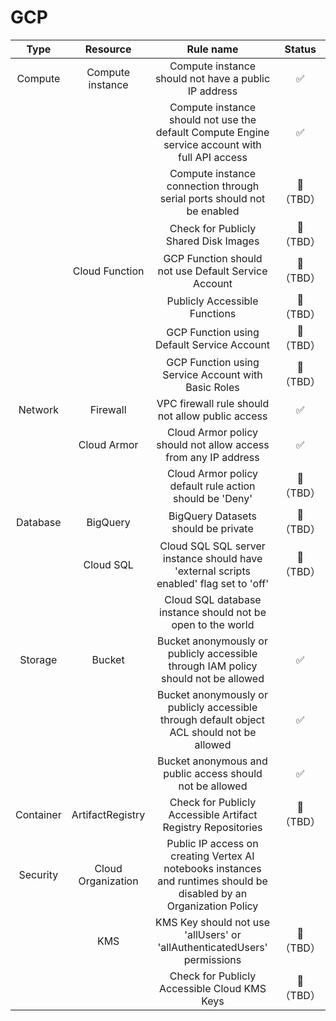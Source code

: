 # GCP

| Type | Resource | Rule name | Status |
| :---: | :---: | :---: | :---: |
| Compute | Compute instance | Compute instance should not have a public IP address | ✅ |
| | | Compute instance should not use the default Compute Engine service account with full API access | ✅ |
| | | Compute instance connection through serial ports should not be enabled | 🚧（TBD） |
| | | Check for Publicly Shared Disk Images | 🚧（TBD） |
| | Cloud Function | GCP Function should not use Default Service Account | 🚧（TBD） |
| | | Publicly Accessible Functions | 🚧（TBD） |
| | | GCP Function using Default Service Account | 🚧（TBD） |
| | | GCP Function using Service Account with Basic Roles | 🚧（TBD） |
| Network | Firewall | VPC firewall rule should not allow public access | ✅ |
| | Cloud Armor | Cloud Armor policy should not allow access from any IP address | ✅ |
| | | Cloud Armor policy default rule action should be 'Deny' | 🚧（TBD） |
| Database | BigQuery | BigQuery Datasets should be private | 🚧（TBD） |
| | Cloud SQL | Cloud SQL SQL server instance should have 'external scripts enabled' flag set to 'off' | 🚧（TBD） |
| | | Cloud SQL database instance should not be open to the world |  |
| Storage | Bucket | Bucket anonymously or publicly accessible through IAM policy should not be allowed | ✅ |
| | | Bucket anonymously or publicly accessible through default object ACL should not be allowed | ✅ |
| | | Bucket anonymous and public access should not be allowed | ✅ |
| Container | ArtifactRegistry | Check for Publicly Accessible Artifact Registry Repositories | 🚧（TBD） |
| Security | Cloud Organization | Public IP access on creating Vertex AI notebooks instances and runtimes should be disabled by an Organization Policy |  |
| | KMS | KMS Key should not use 'allUsers' or 'allAuthenticatedUsers' permissions | 🚧（TBD） |
| | | Check for Publicly Accessible Cloud KMS Keys | 🚧（TBD） |


